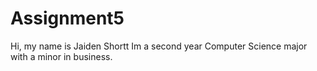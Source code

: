 # Assignment5
Hi, my name is Jaiden Shortt Im a second year Computer Science major with a minor in business.

